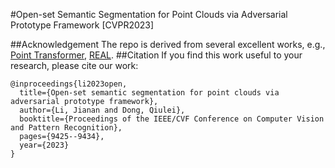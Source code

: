 #Open-set Semantic Segmentation for Point Clouds via Adversarial Prototype Framework [CVPR2023]

##Acknowledgement
The repo is derived from several excellent works, e.g.,  [Point Transformer](https://github.com/Pointcept/PointTransformerV2/tree/main), [REAL](https://github.com/jun-cen/open_world_3d_semantic_segmentation).
##Citation
If you find this work useful to your research, please cite our work:
```
@inproceedings{li2023open,
  title={Open-set semantic segmentation for point clouds via adversarial prototype framework},
  author={Li, Jianan and Dong, Qiulei},
  booktitle={Proceedings of the IEEE/CVF Conference on Computer Vision and Pattern Recognition},
  pages={9425--9434},
  year={2023}
}
```
